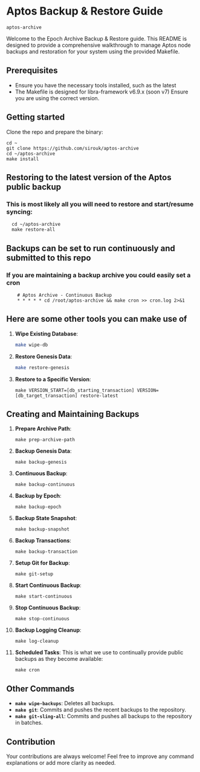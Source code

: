 # Aptos Backup & Restore Guide

`aptos-archive`

Welcome to the Epoch Archive Backup & Restore guide. This README is designed to provide a comprehensive walkthrough to manage Aptos node backups and restoration for your system using the provided Makefile.

## Prerequisites

- Ensure you have the necessary tools installed, such as the latest
- The Makefile is designed for libra-framework v6.9.x (soon v7) Ensure you are using the correct version.

## Getting started

  Clone the repo and prepare the binary:
  
  ```
  cd ~
  git clone https://github.com/sirouk/aptos-archive
  cd ~/aptos-archive
  make install
  ```


## Restoring to the latest version of the Aptos public backup

### This is most likely all you will need to restore and start/resume syncing:

  ```
    cd ~/aptos-archive
    make restore-all
  ```


## Backups can be set to run continuously and submitted to this repo

### If you are maintaining a backup archive you could easily set a cron
```
    # Aptos Archive - Continuous Backup
    * * * * * cd /root/aptos-archive && make cron >> cron.log 2>&1
```


## Here are some other tools you can make use of
  
1. **Wipe Existing Database**:
    ```bash
    make wipe-db
    ```

2. **Restore Genesis Data**:
    ```bash
    make restore-genesis
    ```

3. **Restore to a Specific Version**:
    ```
    make VERSION_START=[db_starting_transaction] VERSION=[db_target_transaction] restore-latest
    ```


## Creating and Maintaining Backups

1. **Prepare Archive Path**:
    ```
    make prep-archive-path
    ```

2. **Backup Genesis Data**:
    ```
    make backup-genesis
    ```

3. **Continuous Backup**:
    ```
    make backup-continuous
    ```

4. **Backup by Epoch**:
    ```
    make backup-epoch
    ```

5. **Backup State Snapshot**:
    ```
    make backup-snapshot
    ```

6. **Backup Transactions**:
    ```
    make backup-transaction
    ```

7. **Setup Git for Backup**:
    ```
    make git-setup
    ```

8. **Start Continuous Backup**:
    ```
    make start-continuous
    ```

9. **Stop Continuous Backup**:
    ```
    make stop-continuous
    ```

10. **Backup Logging Cleanup**:
    ```
    make log-cleanup
    ```

11. **Scheduled Tasks**:
    This is what we use to continually provide public backups as they become available:
    ```
    make cron
    ```

## Other Commands

- **`make wipe-backups`**: Deletes all backups.
- **`make git`**: Commits and pushes the recent backups to the repository.
- **`make git-sling-all`**: Commits and pushes all backups to the repository in batches.

## Contribution

Your contributions are always welcome! Feel free to improve any command explanations or add more clarity as needed.

